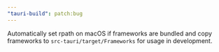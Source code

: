 ```yaml
---
"tauri-build": patch:bug
---
```


Automatically set rpath on macOS if frameworks are bundled and copy frameworks to `src-tauri/target/Frameworks` for usage in development.
